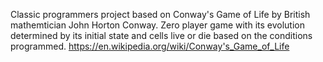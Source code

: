 Classic programmers project based on Conway's Game of Life by British mathemtician John Horton Conway. Zero player game with its evolution determined by its initial state and cells live or die based on the conditions programmed. https://en.wikipedia.org/wiki/Conway's_Game_of_Life
